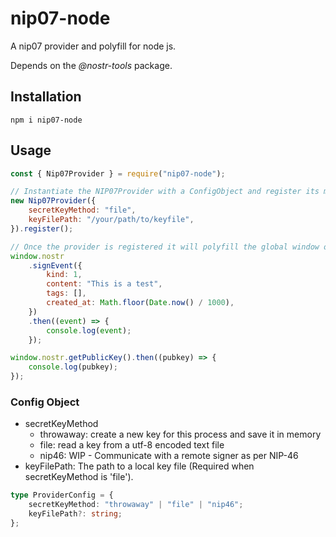 # nip07-node

A nip07 provider and polyfill for node js.

Depends on the _@nostr-tools_ package.

## Installation

```
npm i nip07-node
```

## Usage

```js
const { Nip07Provider } = require("nip07-node");

// Instantiate the NIP07Provider with a ConfigObject and register its methods on the global object.
new Nip07Provider({
    secretKeyMethod: "file",
    keyFilePath: "/your/path/to/keyfile",
}).register();

// Once the provider is registered it will polyfill the global window object with nip07 methods:
window.nostr
    .signEvent({
        kind: 1,
        content: "This is a test",
        tags: [],
        created_at: Math.floor(Date.now() / 1000),
    })
    .then((event) => {
        console.log(event);
    });

window.nostr.getPublicKey().then((pubkey) => {
    console.log(pubkey);
});
```

### Config Object

-   secretKeyMethod
    -   throwaway: create a new key for this process and save it in memory
    -   file: read a key from a utf-8 encoded text file
    -   nip46: WIP - Communicate with a remote signer as per NIP-46
-   keyFilePath: The path to a local key file (Required when secretKeyMethod is 'file').

```ts
type ProviderConfig = {
    secretKeyMethod: "throwaway" | "file" | "nip46";
    keyFilePath?: string;
};
```
